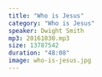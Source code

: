 ```yaml
---
title: "Who is Jesus"
category: "Who is Jesus"
speaker: Dwight Smith
mp3: 20161030.mp3
size: 13787542
duration: "48:08"
image: who-is-jesus.jpg
---
```

